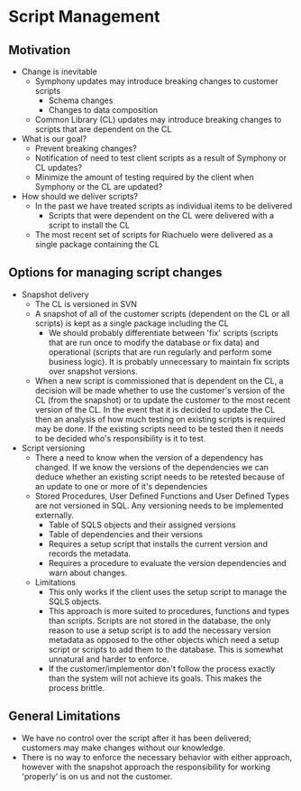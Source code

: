 # Script Management #
## Motivation ##
* Change is inevitable
    * Symphony updates may introduce breaking changes to customer scripts
        * Schema changes
        * Changes to data composition
    * Common Library (CL) updates may introduce breaking changes to scripts that are dependent on the CL
* What is our goal?
    * Prevent breaking changes?
    * Notification of need to test client scripts as a result of Symphony or CL updates?
    * Minimize the amount of testing required by the client when Symphony or the CL are updated?
* How should we deliver scripts?
    * In the past we have treated scripts as individual items to be delivered
        * Scripts that were dependent on the CL were delivered with a script to install the CL
    * The most recent set of scripts for Riachuelo were delivered as a single package containing the CL
## Options for managing script changes ##
* Snapshot delivery
    * The CL is versioned in SVN
    * A snapshot of all of the customer scripts (dependent on the CL or all scripts) is kept as a single package including the CL
        * We should probably differentiate between 'fix' scripts (scripts that are run once to modify the database or fix data) and operational (scripts that are run regularly and perform some business logic). It is probably unnecessary to maintain fix scripts over snapshot versions.
    * When a new script is commissioned that is dependent on the CL, a decision will be made whether to use the customer's version of the CL (from the snapshot) or to update the customer to the most recent version of the CL. In the event that it is decided to update the CL then an analysis of how much testing on existing scripts is required may be done. If the existing scripts need to be tested then it needs to be decided who's responsibility is it to test.
* Script versioning
    * There a need to know when the version of a dependency has changed. If we know the versions of the dependencies we can deduce whether an existing script needs to be retested because of an update to one or more of it's dependencies
    * Stored Procedures, User Defined Functions and User Defined Types are not versioned in SQL. Any versioning needs to be implemented externally.
        * Table of SQLS objects and their assigned versions
        * Table of dependencies and their versions
        * Requires a setup script that installs the current version and records the metadata.
        * Requires a procedure to evaluate the version dependencies and warn about changes.
    * Limitations
        * This only works if the client uses the setup script to manage the SQLS objects.
        * This approach is more suited to procedures, functions and types than scripts. Scripts are not stored in the database, the only reason to use a setup script is to add the necessary version metadata as opposed to the other objects which need a setup script or scripts to add them to the database. This is somewhat unnatural and harder to enforce.
        * If the customer/implementor don't follow the process exactly than the system will not achieve its goals. This makes the process brittle.
## General Limitations ##
* We have no control over the script after it has been delivered; customers may make changes without our knowledge.
* There is no way to enforce the necessary behavior with either approach, however with the snapshot approach the responsibility for working 'properly' is on us and not the customer.
